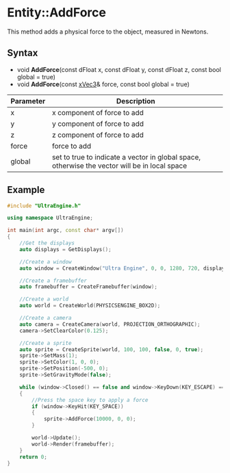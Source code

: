 # Entity::AddForce

This method adds a physical force to the object, measured in Newtons.

## Syntax

- void **AddForce**(const dFloat x, const dFloat y, const dFloat z, const bool global = true)
- void **AddForce**(const [xVec3](xVec3.md)& force, const bool global = true)

| Parameter | Description |
| ------ | ------ |
| x | x component of force to add |
| y | y component of force to add |
| z | z component of force to add |
| force | force to add |
| global | set to true to indicate a vector in global space, otherwise the vector will be in local space |

## Example

```c++
#include "UltraEngine.h"

using namespace UltraEngine;

int main(int argc, const char* argv[])
{
    //Get the displays
    auto displays = GetDisplays();

    //Create a window
    auto window = CreateWindow("Ultra Engine", 0, 0, 1280, 720, displays[0], WINDOW_CENTER | WINDOW_TITLEBAR);

    //Create a framebuffer
    auto framebuffer = CreateFramebuffer(window);

    //Create a world
    auto world = CreateWorld(PHYSICSENGINE_BOX2D);

    //Create a camera
    auto camera = CreateCamera(world, PROJECTION_ORTHOGRAPHIC);
    camera->SetClearColor(0.125);

    //Create a sprite
    auto sprite = CreateSprite(world, 100, 100, false, 0, true);
    sprite->SetMass(1);
    sprite->SetColor(1, 0, 0);
    sprite->SetPosition(-500, 0);
    sprite->SetGravityMode(false);

    while (window->Closed() == false and window->KeyDown(KEY_ESCAPE) == false)
    {
        //Press the space key to apply a force
        if (window->KeyHit(KEY_SPACE))
        {
            sprite->AddForce(10000, 0, 0);
        }

        world->Update();
        world->Render(framebuffer);
    }
    return 0;
}
```
